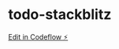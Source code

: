 # todo-stackblitz

[Edit in Codeflow ⚡️](https://stackblitz.com/~/github.com/vladik93/todo-stackblitz)
